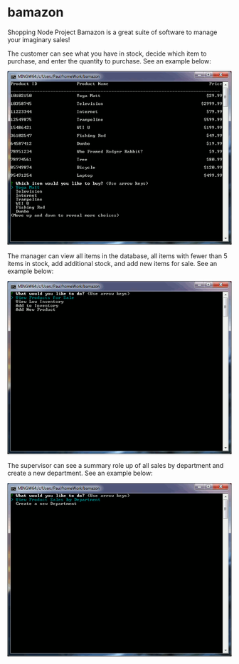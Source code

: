 # bamazon
Shopping Node Project
Bamazon is a great suite of software to manage your imaginary sales!

The customer can see what you have in stock, decide which item to purchase, and enter the quantity to purchase.  See an example below:

![Customer Sample](images/customer.gif)

The manager can view all items in the database, all items with fewer than 5 items in stock, add additional stock, and add new items for sale.  See an example below:

![Manager Sample](images/manager.gif)

The supervisor can see a summary role up of all sales by department and create a new department.  See an example below:

![Supervisor Sample](images/supervisor.gif)

